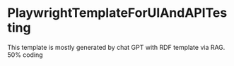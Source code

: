 # PlaywrightTemplateForUIAndAPITesting
This template is mostly generated by chat GPT with RDF template via RAG. 50% coding
